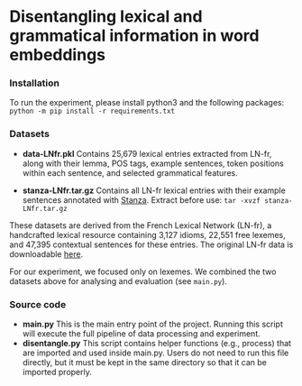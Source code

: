# Disentangling lexical and grammatical information in word embeddings

### Installation
To run the experiment, please install python3 and the following packages:
`
python -m pip install -r requirements.txt
`

### Datasets

- **data-LNfr.pkl**
Contains 25,679 lexical entries extracted from LN-fr, along with their lemma, POS tags, example sentences, token positions within each sentence, and selected grammatical features.

- **stanza-LNfr.tar.gz**
Contains all LN-fr lexical entries with their example sentences annotated with [Stanza](https://stanfordnlp.github.io/stanza/available_models.html). Extract before use:
`tar -xvzf stanza-LNfr.tar.gz`

These datasets are derived from the French Lexical Network (LN-fr), a handcrafted lexical resource containing 3,127 idioms, 22,551 free lexemes, and 47,395 contextual sentences for these entries. The original LN-fr data is downloadable [here](https://www.ortolang.fr/market/lexicons/lexical-system-fr/v1?lang=en).

For our experiment, we focused only on lexemes. We combined the two datasets above for analysing and evaluation (see `main.py`).

### Source code
- **main.py**
This is the main entry point of the project. Running this script will execute the full pipeline of data processing and experiment.
- **disentangle.py**
This script contains helper functions (e.g., process) that are imported and used inside main.py. Users do not need to run this file directly, but it must be kept in the same directory so that it can be imported properly.












